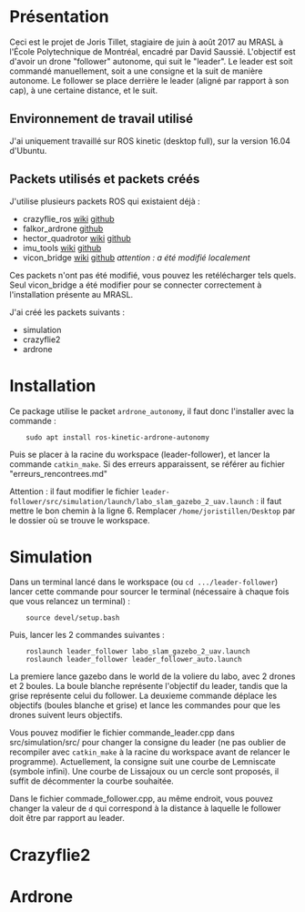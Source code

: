 Présentation
============

Ceci est le projet de Joris Tillet, stagiaire de juin à août 2017 au MRASL à l'École Polytechnique de Montréal, encadré par David Saussié.
L'objectif est d'avoir un drone "follower" autonome, qui suit le "leader".
Le leader est soit commandé manuellement, soit a une consigne et la suit de manière autonome.
Le follower se place derrière le leader (aligné par rapport à son cap), à une certaine distance, et le suit.

Environnement de travail utilisé
--------------------------------

J'ai uniquement travaillé sur ROS kinetic (desktop full), sur la version 16.04 d'Ubuntu.

Packets utilisés et packets créés
---------------------------------

J'utilise plusieurs packets ROS qui existaient déjà :

* crazyflie\_ros [wiki](http://wiki.ros.org/crazyflie) [github](https://github.com/whoenig/crazyflie_ros)
* falkor\_ardrone [github](https://github.com/FalkorSystems/falkor_ardrone)
* hector\_quadrotor [wiki](http://wiki.ros.org/hector_quadrotor) [github](https://github.com/tu-darmstadt-ros-pkg/hector_quadrotor)
* imu\_tools [wiki](http://wiki.ros.org/imu_filter_madgwick) [github](https://github.com/ccny-ros-pkg/imu_tools)
* vicon\_bridge [wiki](http://wiki.ros.org/vicon_bridge) [github](https://github.com/ethz-asl/vicon_bridge) _attention : a été modifié localement_

Ces packets n'ont pas été modifié, vous pouvez les retélécharger tels quels.
Seul vicon_bridge a été modifier pour se connecter correctement à l'installation présente au MRASL.

J'ai créé les packets suivants :

* simulation
* crazyflie2
* ardrone


Installation
============

Ce package utilise le packet `ardrone_autonomy`, il faut donc l'installer avec la commande :

		sudo apt install ros-kinetic-ardrone-autonomy 

Puis se placer à la racine du workspace (leader-follower), et lancer la commande `catkin_make`.
Si des erreurs apparaissent, se référer au fichier "erreurs_rencontrees.md"

Attention : il faut modifier le fichier `leader-follower/src/simulation/launch/labo_slam_gazebo_2_uav.launch` : il faut mettre le bon chemin à la ligne 6.
Remplacer `/home/joristillen/Desktop` par le dossier où se trouve le workspace.


Simulation
==========

Dans un terminal lancé dans le workspace (ou `cd .../leader-follower`) lancer cette commande pour sourcer le terminal (nécessaire à chaque fois que vous relancez un terminal) :

		source devel/setup.bash

Puis, lancer les 2 commandes suivantes :

		roslaunch leader_follower labo_slam_gazebo_2_uav.launch 
		roslaunch leader_follower leader_follower_auto.launch 


La premiere lance gazebo dans le world de la voliere du labo, avec 2 drones et 2 boules. La boule blanche représente l'objectif du leader, tandis que la grise représente celui du follower.
La deuxieme commande déplace les objectifs (boules blanche et grise) et lance les commandes pour que les drones suivent leurs objectifs.

Vous pouvez modifier le fichier commande\_leader.cpp dans src/simulation/src/ pour changer la consigne du leader (ne pas oublier de recompiler avec `catkin_make` à la racine du workspace avant de relancer le programme). Actuellement, la consigne suit une courbe de Lemniscate (symbole infini). Une courbe de Lissajoux ou un cercle sont proposés, il suffit de décommenter la courbe souhaitée.

Dans le fichier commade\_follower.cpp, au même endroit, vous pouvez changer la valeur de `d` qui correspond à la distance à laquelle le follower doit être par rapport au leader.


Crazyflie2
==========



Ardrone
=======






























